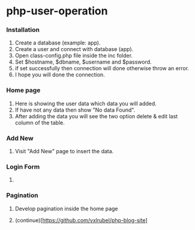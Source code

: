 # php-user-operation

### Installation

01. Create a database (example: app).
02. Create a user and connect with database (app).
03. Open class-config.php file inside the inc folder.
04. Set $hostname, $dbname, $username and $password.
05. if set successfully then connection will done otherwise throw an error.
06. I hope you will done the connection.


### Home page

01. Here is showing the user data which data you will added.
02. If have not any data then show "No data Found".
03. After adding the data you will see the two option delete & edit last column of the table.

### Add New

01. Visit "Add New" page to insert the data.

### Login Form
01. 

### Pagination

01. Develop pagination inside the home page

02. (continue)[https://github.com/vxlrubel/php-blog-site]